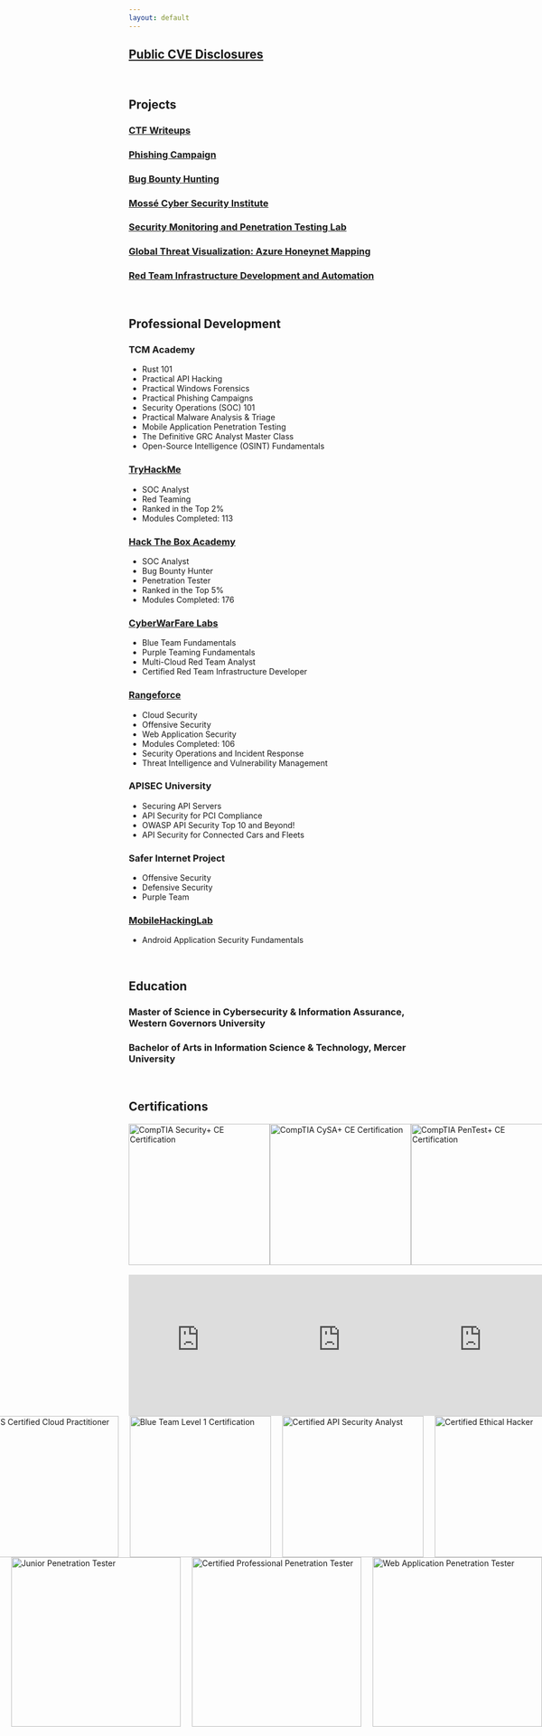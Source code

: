 ```yaml
---
layout: default 
---
```

## [Public CVE Disclosures](cve/index.md)

<br />

## Projects
### [CTF Writeups](./writeups/index.md)
### [Phishing Campaign]()
### [Bug Bounty Hunting](./bounty/index.md)
### [Mossé Cyber Security Institute](./mcsi/index.md)
### [Security Monitoring and Penetration Testing Lab](./monitoring/index.md)
### [Global Threat Visualization: Azure Honeynet Mapping](./az-honeynet/index.md)
### [Red Team Infrastructure Development and Automation](./redteaminfra/index.md)

<br />

## Professional Development

### TCM Academy
- Rust 101
- Practical API Hacking
- Practical Windows Forensics
- Practical Phishing Campaigns
- Security Operations (SOC) 101
- Practical Malware Analysis & Triage
- Mobile Application Penetration Testing
- The Definitive GRC Analyst Master Class
- Open-Source Intelligence (OSINT) Fundamentals


### [TryHackMe](https://tryhackme.com/p/Wcmoawq)
- SOC Analyst
- Red Teaming
- Ranked in the Top 2%
- Modules Completed: 113


### [Hack The Box Academy](./profdev/HTBAcademy.pdf)
- SOC Analyst
- Bug Bounty Hunter
- Penetration Tester
- Ranked in the Top 5%
- Modules Completed: 176

### [CyberWarFare Labs]()
- Blue Team Fundamentals
- Purple Teaming Fundamentals
- Multi-Cloud Red Team Analyst
- Certified Red Team Infrastructure Developer

  
### [Rangeforce](./profdev/Rangeforce.pdf)
- Cloud Security
- Offensive Security
- Web Application Security
- Modules Completed: 106
- Security Operations and Incident Response
- Threat Intelligence and Vulnerability Management


### APISEC University
- Securing API Servers
- API Security for PCI Compliance
- OWASP API Security Top 10 and Beyond!
- API Security for Connected Cars and Fleets

###  Safer Internet Project 
-  Offensive Security
-  Defensive Security
-  Purple Team

### [MobileHackingLab]()
- Android Application Security Fundamentals



<br />

## Education
### Master of Science in Cybersecurity & Information Assurance, Western Governors University

### Bachelor of Arts in Information Science & Technology, Mercer University

<br />

## Certifications
<div style="display: flex; justify-content: space-around; align-items: center;">
  <img src="https://github.com/user-attachments/assets/7e448253-b8ce-4ab7-9217-4e7da44d9497" alt="CompTIA Security+ CE Certification" style="width: 250px; height: 250px; object-fit: cover; border:none;">
  <img src="https://github.com/user-attachments/assets/07bfa185-b5e6-4035-bc41-d2c5260b4c55" alt="CompTIA CySA+ CE Certification" style="width: 250px; height: 250px; object-fit: cover; border:none;">
  <img src="https://github.com/user-attachments/assets/e0e68578-d17b-45a9-939a-9648a6e7160a" alt="CompTIA PenTest+ CE Certification" style="width: 250px; height: 250px; object-fit: cover; border:none;">
  <img src="https://github.com/user-attachments/assets/3f98dd6d-1eb3-434f-911d-5afa84d18413" alt="CompTIA Cloud CE Certification" style="width: 250px; height: 250px; object-fit: cover; border:none;"> 
</div>
<br />
<div style="display: flex; justify-content: space-around;">
  <iframe src="https://api.accredible.com/v1/frontend/credential_website_embed_image/badge/89136967" width="250" height="250" style="border:none;"></iframe>
  <iframe src="https://api.accredible.com/v1/frontend/credential_website_embed_image/badge/88635015" width="250" height="250" style="border:none;"></iframe>
  <iframe src="https://api.accredible.com/v1/frontend/credential_website_embed_image/badge/87875612" width="250" height="250" style="border:none;"></iframe>
  <iframe src="https://api.accredible.com/v1/frontend/credential_website_embed_image/badge/62509156" width="250" height="250" style="border:none;"></iframe>
</div>

<div style="display: flex; justify-content: center;">
  <img src="https://github.com/user-attachments/assets/f449cd28-f1b8-400d-ac99-2a939670c754" alt="AWS Certified Cloud Practitioner" width="250" height="250" style="margin-left: 20px;">
  <img src="https://github.com/user-attachments/assets/ebda71a4-34ea-4b66-8bdd-c342b7d96c57" alt="Blue Team Level 1 Certification"  width="250" height="250" style="margin-left: 20px;" >
  <img src="https://github.com/user-attachments/assets/114f8e3a-4da4-440c-9ffc-6a83f6265af1" alt="Certified API Security Analyst"  width="250" height="250" style="margin-left: 20px;" >
  <img src="https://github.com/user-attachments/assets/c7e26ce4-34c7-40ff-b122-c0a24ca29ff9" alt="Certified Ethical Hacker"  width="250" height="250" style="margin-left: 20px;" >
</div>

<div style="display: flex; justify-content: center;">
  <img src="https://github.com/user-attachments/assets/7111b821-25e8-4f69-8768-9f8bab2eb405" alt="Junior Penetration Tester" width="300" height="300" style="margin-left: 20px;">
  <img src="https://github.com/user-attachments/assets/145ae1e8-fdd7-4fab-9605-340c6ceae84b" alt="Certified Professional Penetration Tester"  width="300" height="300" style="margin-left: 20px;" >
  <img src="https://github.com/user-attachments/assets/50fa0e98-f34e-4bb4-84d0-3fcb8c973240" alt="Web Application Penetration Tester"  width="300" height="300" style="margin-left: 20px;" >
</div>

  
  <script type="text/javascript" async src="//cdn.credly.com/assets/utilities/embed.js"></script>
